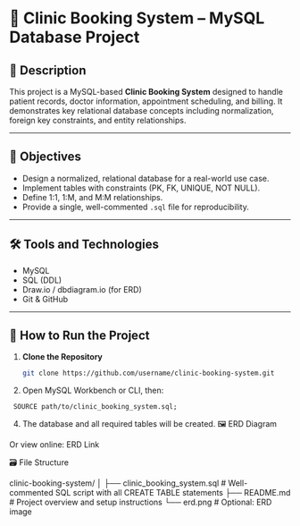 # 🏥 Clinic Booking System – MySQL Database Project

## 📘 Description
This project is a MySQL-based **Clinic Booking System** designed to handle patient records, doctor information, appointment scheduling, and billing. It demonstrates key relational database concepts including normalization, foreign key constraints, and entity relationships.

---

## 🎯 Objectives
- Design a normalized, relational database for a real-world use case.
- Implement tables with constraints (PK, FK, UNIQUE, NOT NULL).
- Define 1:1, 1:M, and M:M relationships.
- Provide a single, well-commented `.sql` file for reproducibility.

---

## 🛠️ Tools and Technologies
- MySQL
- SQL (DDL)
- Draw.io / dbdiagram.io (for ERD)
- Git & GitHub

---

## 🚀 How to Run the Project

1. **Clone the Repository**
   ```bash
   git clone https://github.com/username/clinic-booking-system.git
   ```
2. Open MySQL Workbench or CLI, then:
  ```
   SOURCE path/to/clinic_booking_system.sql;
  ```
4. The database and all required tables will be created.
🖼️ ERD Diagram

Or view online: ERD Link

🗃️ File Structure

clinic-booking-system/
│
├── clinic_booking_system.sql   # Well-commented SQL script with all CREATE TABLE statements
├── README.md                   # Project overview and setup instructions
└── erd.png                     # Optional: ERD image






